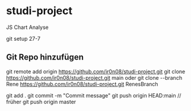 # studi-project
JS Chart Analyse


git setup 27-7

## Git Repo hinzufügen
git remote add origin https://github.com/ir0n08/studi-project.git
git clone https://github.com/ir0n08/studi-project.git main
oder 
git clone --branch Rene https://github.com/ir0n08/studi-project.git RenesBranch


git add .
git commit -m "Commit message"
git push origin HEAD:main // früher git push origin master
